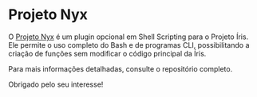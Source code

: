 # Projeto Nyx

O [Projeto Nyx](https://github.com/KillovSky/Nyx) é um plugin opcional em Shell Scripting para o Projeto Íris. Ele permite o uso completo do Bash e de programas CLI, possibilitando a criação de funções sem modificar o código principal da Íris.

Para mais informações detalhadas, consulte o repositório completo.

Obrigado pelo seu interesse!
